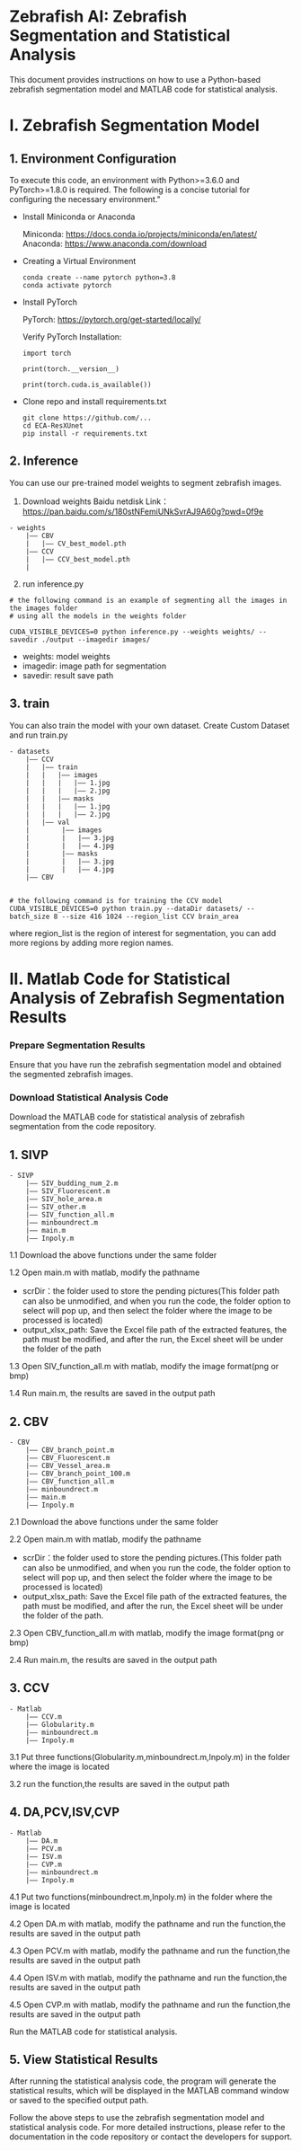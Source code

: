 # Zebrafish AI: Zebrafish Segmentation and Statistical Analysis

This document provides instructions on how to use a Python-based zebrafish segmentation model and MATLAB code for statistical analysis.

# I. Zebrafish Segmentation Model

## 1. Environment Configuration

To execute this code, an environment with Python>=3.6.0 and PyTorch>=1.8.0 is required. The following is a concise tutorial for configuring the necessary environment."

- Install Miniconda or Anaconda

  Miniconda: https://docs.conda.io/projects/miniconda/en/latest/
  Anaconda: https://www.anaconda.com/download
- Creating a Virtual Environment

  ```
  conda create --name pytorch python=3.8
  conda activate pytorch
  ```
- Install PyTorch

  PyTorch: https://pytorch.org/get-started/locally/

  Verify PyTorch Installation:

  ```
  import torch

  print(torch.__version__)

  print(torch.cuda.is_available())
  ```
- Clone repo and install requirements.txt

  ```
  git clone https://github.com/...
  cd ECA-ResXUnet
  pip install -r requirements.txt
  ```

## 2. Inference

You can use our pre-trained model weights to segment zebrafish images.

1. Download weights
Baidu netdisk Link：https://pan.baidu.com/s/180stNFemiUNkSvrAJ9A60g?pwd=0f9e 

```
- weights
    |—— CBV
    |   |—— CV_best_model.pth
    |—— CCV
    |   |—— CCV_best_model.pth
    |
```

2. run inference.py
```
# the following command is an example of segmenting all the images in the images folder
# using all the models in the weights folder

CUDA_VISIBLE_DEVICES=0 python inference.py --weights weights/ --savedir ./output --imagedir images/
```

- weights: model weights
- imagedir: image path for segmentation
- savedir: result save path

## 3. train

You can also train the model with your own dataset.
Create Custom Dataset and run train.py

```
- datasets
    |—— CCV
    |   |—— train
    |   |   |—— images
    |   |   |   |—— 1.jpg
    |   |   |   |—— 2.jpg
    |   |   |—— masks
    |   |   |   |—— 1.jpg
    |   |   |   |—— 2.jpg
    |   |—— val
    |        |—— images
    |        |   |—— 3.jpg
    |        |   |—— 4.jpg
    |        |—— masks
    |        |   |—— 3.jpg
    |        |   |—— 4.jpg
    |—— CBV


```

```
# the following command is for training the CCV model
CUDA_VISIBLE_DEVICES=0 python train.py --dataDir datasets/ --batch_size 8 --size 416 1024 --region_list CCV brain_area
```
where region_list is the region of interest for segmentation, you can add more regions by adding more region names.


# II. Matlab Code for Statistical Analysis of Zebrafish Segmentation Results

### Prepare Segmentation Results

Ensure that you have run the zebrafish segmentation model and obtained the segmented zebrafish images.

### Download Statistical Analysis Code

Download the MATLAB code for statistical analysis of zebrafish segmentation from the code repository.

## 1. SIVP

```
- SIVP
    |—— SIV_budding_num_2.m
    |—— SIV_Fluorescent.m
    |—— SIV_hole_area.m
    |—— SIV_other.m
    |—— SIV_function_all.m
    |—— minboundrect.m
    |—— main.m
    |—— Inpoly.m
```

1.1 Download the above functions under the same folder

1.2 Open main.m with matlab, modify the pathname

- scrDir：the folder used to store the pending pictures(This folder path can also be unmodified, and when you run the code, the folder option to select will pop up, and then select the folder where the image to be processed is located)
- output_xlsx_path: Save the Excel file path of the extracted features, the path must be modified, and after the run, the Excel sheet will be under the folder of the path

1.3 Open SIV_function_all.m with matlab, modify the image format(png or bmp)

1.4 Run main.m, the results are saved in the output path

## 2. CBV

```
- CBV
    |—— CBV_branch_point.m
    |—— CBV_Fluorescent.m
    |—— CBV_Vessel_area.m
    |—— CBV_branch_point_100.m
    |—— CBV_function_all.m
    |—— minboundrect.m
    |—— main.m
    |—— Inpoly.m
```

2.1 Download the above functions under the same folder

2.2 Open main.m with matlab, modify the pathname

- scrDir：the folder used to store the pending pictures.(This folder path can also be unmodified, and when you run the code, the folder option to select will pop up, and then select the folder where the image to be processed is located)
- output_xlsx_path: Save the Excel file path of the extracted features, the path must be modified, and after the run, the Excel sheet will be under the folder of the path.

2.3 Open CBV_function_all.m with matlab, modify the image format(png or bmp)

2.4 Run main.m, the results are saved in the output path

## 3. CCV

```
- Matlab
    |—— CCV.m
    |—— Globularity.m
    |—— minboundrect.m
    |—— Inpoly.m
```

3.1 Put three functions(Globularity.m,minboundrect.m,Inpoly.m) in the folder where the image is located

3.2 run the function,the results are saved in the output path

## 4. DA,PCV,ISV,CVP

```
- Matlab
    |—— DA.m
    |—— PCV.m
    |—— ISV.m
    |—— CVP.m
    |—— minboundrect.m
    |—— Inpoly.m
```

4.1 Put two functions(minboundrect.m,Inpoly.m) in the folder where the image is located

4.2 Open DA.m with matlab, modify the pathname and run the function,the results are saved in the output path

4.3 Open PCV.m with matlab, modify the pathname and run the function,the results are saved in the output path

4.4 Open ISV.m with matlab, modify the pathname and run the function,the results are saved in the output path

4.5 Open CVP.m with matlab, modify the pathname and run the function,the results are saved in the output path

Run the MATLAB code for statistical analysis.

## 5. View Statistical Results

After running the statistical analysis code, the program will generate the statistical results, which will be displayed in the MATLAB command window or saved to the specified output path.

Follow the above steps to use the zebrafish segmentation model and statistical analysis code. For more detailed instructions, please refer to the documentation in the code repository or contact the developers for support.
